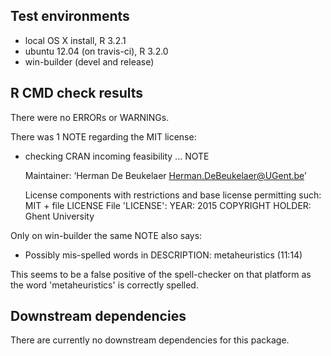 ## Test environments

* local OS X install, R 3.2.1
* ubuntu 12.04 (on travis-ci), R 3.2.0
* win-builder (devel and release)

## R CMD check results

There were no ERRORs or WARNINGs.

There was 1 NOTE regarding the MIT license:

* checking CRAN incoming feasibility ... NOTE

	Maintainer: ‘Herman De Beukelaer <Herman.DeBeukelaer@UGent.be>’

	License components with restrictions and base license permitting such:
  		MIT + file LICENSE
	File 'LICENSE':
  		YEAR: 2015
  		COPYRIGHT HOLDER: Ghent University

Only on win-builder the same NOTE also says:

* Possibly mis-spelled words in DESCRIPTION:
  metaheuristics (11:14)

This seems to be a false positive of the spell-checker on that
platform as the word 'metaheuristics' is correctly spelled.

## Downstream dependencies

There are currently no downstream dependencies for this package.
